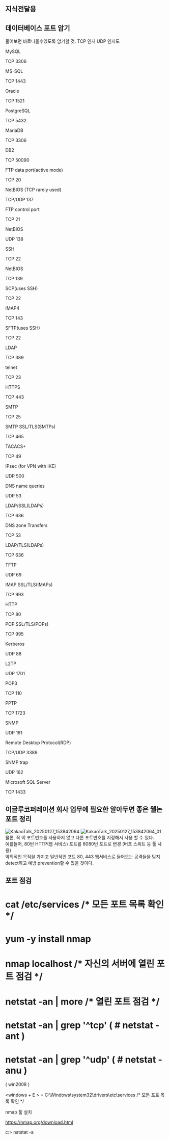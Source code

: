 ## 지식전달용
## 데이터베이스 포트 암기
물어보면 바로나올수있도록 암기할 것. TCP 인지 UDP 인지도
     
MySQL

TCP 3306

MS-SQL

TCP 1443

Oracle

TCP 1521

PostgreSQL

TCP 5432

MariaDB

TCP 3306

DB2

TCP 50090

FTP data port(active mode)

TCP 20

NetBIOS (TCP rarely used)

TCP/UDP 137

FTP control port

TCP 21

NetBIOS

UDP 138

SSH

TCP 22

NetBIOS

TCP 139

SCP(uses SSH)

TCP 22

IMAP4

TCP 143

SFTP(uses SSH)

TCP 22

LDAP

TCP 389

telnet

TCP 23

HTTPS

TCP 443

SMTP

TCP 25

SMTP SSL/TLS(SMTPs)

TCP 465

TACACS+

TCP 49

IPsec (for VPN with IKE)

UDP 500

DNS name queries

UDP 53

LDAP/SSL(LDAPs)

TCP 636

DNS zone Transfers

TCP 53

LDAP/TLS(LDAPs)

TCP 636

TFTP

UDP 69

IMAP SSL/TLS(IMAPs)

TCP 993

HTTP

TCP 80

POP SSL/TLS(POPs)

TCP 995

Kerberos

UDP 88

L2TP

UDP 1701

POP3

TCP 110

PPTP

TCP 1723

SNMP

UDP 161

Remote Desktop Protocol(RDP)

TCP/UDP 3389

SNMP trap

UDP 162

Microsoft SQL Server

TCP 1433
## 이글루코퍼레이션 회사 업무에 필요한 알아두면 좋은 웰논 포트 정리 
![KakaoTalk_20250127_153842064](https://github.com/user-attachments/assets/fbfe5257-2544-48f5-bdc1-4b948a8f4ac6)
![KakaoTalk_20250127_153842064_01](https://github.com/user-attachments/assets/039175a5-9ba3-4c65-9b67-863f9ca6b445)
물론, 꼭 이 포트번호를 사용하지 않고 다른 포트번호를 지정해서 사용 할 수 있다.     
예를들어, 80번 HTTP(웹 서비스) 포트를 8080번 포트로 변경 (버프 스위트 등 툴 사용)   
악의적인 목적을 가지고 일반적인 포트 80, 443 웹서비스로 들어오는 공격들을 탐지 detect하고 예방 prevention할 수 있을 것이다.   
## 포트 점검 
# cat /etc/services     /* 모든 포트 목록 확인 */ 



# yum -y install nmap

# nmap localhost    /* 자신의 서버에 열린 포트 점검 */



# netstat -an | more    /* 열린 포트 점검 */

# netstat -an | grep '^tcp'    ( # netstat -ant )

# netstat -an | grep '^udp'   ( # netstat -anu )



( win2008 )

<windows + E > = C:\Windows\system32\drivers\etc\services /* 모든 포트 목록 확인 */



nmap 툴 설치

https://nmap.org/download.html



c:\> natstat -a
